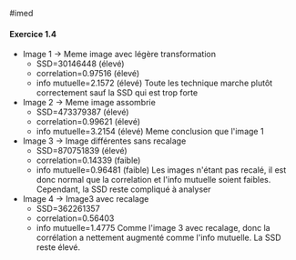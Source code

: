#imed 
#### Exercice 1.4
- Image 1 -> Meme image avec légère transformation
	- SSD=30146448 (élevé)
	- correlation=0.97516 (élevé)
	- info mutuelle=2.1572 (élevé)
Toute les technique marche plutôt correctement sauf la SSD qui est trop forte
- Image 2 -> Meme image assombrie
	- SSD=473379387 (élevé)
	- correlation=0.99621 (élevé)
	- info mutuelle=3.2154 (élevé)
Meme conclusion que l'image 1
- Image 3 -> Image différentes sans recalage
	- SSD=870751839 (élevé)
	- correlation=0.14339 (faible)
	- info mutuelle=0.96481 (faible)
Les images n'étant pas recalé, il est donc normal que la correlation et l'info mutuelle soient faibles. Cependant, la SSD reste compliqué à analyser
- Image 4 -> Image3 avec recalage
	- SSD=362261357
	- correlation=0.56403
	- info mutuelle=1.4775
Comme l'image 3 avec recalage, donc la corrélation a nettement augmenté comme l'info mutuelle. La SSD reste élevé.